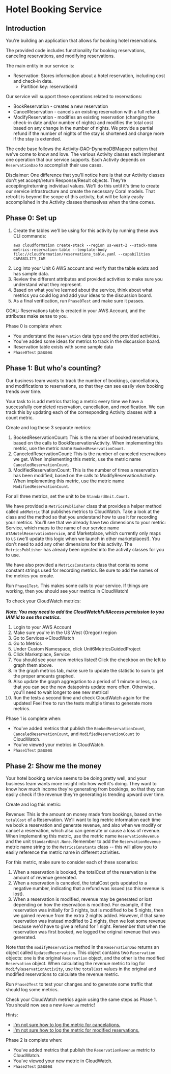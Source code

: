 # Hotel Booking Service

## Introduction

You're building an application that allows for booking hotel reservations.

The provided code includes functionality for booking reservations, canceling reservations, 
and modifying reservations.

The main entity in our service is:
* Reservation: Stores information about a hotel reservation, including cost and check-in date. 
    * Partition key: reservationId
    
Our service will support these operations related to reservations:
* BookReservation - creates a new reservation
* CancelReservation - cancels an existing reservation with a full refund.
* ModifyReservation - modifies an existing reservation (changing the check-in date and/or number of nights)
  and modifies the total cost based on any change in the number of nights. We provide a partial refund
  if the number of nights of the stay is shortened and charge more if the stay is extended.

The code base follows the Activity-DAO-DynamoDBMapper pattern that we've come
to know and love. The various Activity classes each implement one operation
that our service supports. Each Activity depends on `ReservationDao` to 
accomplish their use cases.

Disclaimer: One difference that you'll notice here is that our Activity
classes don't yet accept/return Response/Result objects. They're
accepting/returning individual values. We'll do this until it's time to
create our service infrastructure and create the necessary Coral models.
That retrofit is beyond the scope of this activity, but will be fairly
easily accomplished in the Activity classes themselves when the time comes.


## Phase 0: Set up

1. Create the tables we'll be using for this activity by running these aws CLI commands:
   ```none
   aws cloudformation create-stack --region us-west-2 --stack-name metrics-reservation-table --template-body file://cloudformation/reservations_table.yaml --capabilities CAPABILITY_IAM
   ```
2. Log into your Unit 6 AWS account and verify that the table exists and has
   sample data.
3. Review the different attributes and provided activities to make sure you understand
   what they represent.
4. Based on what you've learned about the service, think about what metrics you could log and
   add your ideas to the discussion board.
5. As a final verification, run `Phase0Test` and make sure it passes.

GOAL: Reservations table is created in your AWS Account, and the attributes make sense to you.

Phase 0 is complete when:
- You understand the `Reservation` data type and the provided activities.
- You've added some ideas for metrics to track in the discussion board.
- Reservation table exists with some sample data
- `Phase0Test` passes

## Phase 1: But who's counting?

Our business team wants to track the number of bookings, cancellations, and modifications
to reservations, so that they can see easily view booking trends over time.

Your task to is add metrics that log a metric every time we have a successfully completed reservation, 
cancellation, and modification. We can track this by updating each of the corresponding Activity classes 
with a count metric.

Create and log these 3 separate metrics: 
1. BookedReservationCount: This is the number of booked reservations, based on the calls to
   BookReservationActivity. When implementing this metric, use the metric name `BookedReservationCount`.
2. CanceledReservationCount: This is the number of canceled reservations we get. When 
   implementing this metric, use the metric name `CanceledReservationCount`.
3. ModifiedReservationCount: This is the number of times a reservation has been modified, based on 
   the calls to ModifyReservationActivity. When implementing this metric, use the metric name
   `ModifiedReservationCount`.

For all three metrics, set the unit to be `StandardUnit.Count`. 

We have provided a `MetricsPublisher` class that provides a helper method called `addMetric`
that publishes metrics to CloudWatch. Take a look at the class and the method so 
that you understand how to use it for recording your metrics. You'll see that we already
have two dimensions to your metric: Service, which maps to the name of our service name
`ATAHotelReservationService`, and Marketplace, which currently only maps to `US` (we'll
update this logic when we launch in other marketplaces!). You don't need to add any other
dimensions for this activity. The `MetricsPublisher` has already been injected into the 
activity classes for you to use.

We have also provided a `MetricsConstants` class that contains some constant strings used
for recording metrics. Be sure to add the names of the metrics you create. 

Run `Phase1Test`. This makes some calls to your service.
If things are working, then you should see your metrics in CloudWatch!

To check your CloudWatch metrics:<br/><br/>
***Note: You may need to add the *CloudWatchFullAccess* permission to you IAM id to see the metrics.***
1. Login to your AWS Account
1. Make sure you're in the US West (Oregon) region
1. Go to Services->CloudWatch
1. Go to Metrics
1. Under Custom Namespace, click Unit6MetricsGuidedProject
1. Click Marketplace, Service
1. You should see your new metrics listed! Click the checkbox on the left to graph them above.
1. In the graph metrics tab, make sure to update the statistic to sum to get the proper
   amounts graphed. 
1. Also update the graph aggregation to a period of 1 minute or less, so that you can see
   the new datapoints update more often. Otherwise, you'll need to wait longer to see new
   metrics!
1. Run the tests a second time and check CloudWatch again for the updates! Feel free to run
   the tests multiple times to generate more metrics.

Phase 1 is complete when:
- You've added metrics that publish the `BookedReservationCount`, `CanceledReservationCount`, and
  `ModifiedReservationCount` to CloudWatch.
- You've viewed your metrics in CloudWatch.
- `Phase1Test` passes

## Phase 2: Show me the money

Your hotel booking service seems to be doing pretty well, and your business team wants more 
insight into how well it's doing. They want to know how much income they're generating from
bookings, so that they can easily check if the revenue they're generating is trending
upward over time.

Create and log this metric: 

Revenue: This is the amount on money made from bookings, based on the `totalCost` of a Reservation. We'll
want to log metric information each time we book a reservation and generate revenue, and also when we modify
or cancel a reservation, which also can generate or cause a loss of revenue. When implementing this metric, use the 
metric name `ReservationRevenue` and the unit `StandardUnit.None`. Remember to add the `ReservationRevenue` metric name 
string to the `MetricsConstants` class -- this will allow you to easily reference the metric name in different activities.

For this metric, make sure to consider each of these scenarios:
1. When a reservation is booked, the totalCost of the reservation is the amount of revenue generated.
2. When a reservation is canceled, the totalCost gets updated to a negative number, indicating 
   that a refund was issued (so this revenue is lost).
3. When a reservation is modified, revenue may be generated or lost depending on how the
   reservation is modified. For example, if the reservation was initially for 3 nights, but is
   modified to be 5 nights, then we gained revenue from the extra 2 nights added. However, if that
   same reservation was instead modified to 2 nights, then we lost some revenue because we'd have
   to give a refund for 1 night. Remember that when the reservation was first booked, we logged the 
   original revenue that was generated.
   
Note that the `modifyReservation` method in the `ReservationDao` returns an object called `UpdatedReservation`.
This object contains two `Reservation` objects: one is the original `Reservation` object, and the other
is the modified `Reservation` object. When calculating the revenue metric to log for `ModifyReservationActivity`,
use the `totalCost` values in the original and modified reservations to calculate the revenue metric.

Run `Phase2Test` to test your changes and to generate some traffic that 
should log some metrics.

Check your CloudWatch metrics again using the same steps as Phase 1. You should now see a new `Revenue` metric!

Hints:
* [I'm not sure how to log the metric for cancelations.](./hints/hint-01.md) 
* [I'm not sure how to log the metric for modified reservations.](./hints/hint-02.md) 

Phase 2 is complete when:
 - You've added metrics that publish the `ReservationRevenue` metric to CloudWatch.
 - You've viewed your new metric in CloudWatch.
 - `Phase2Test` passes
